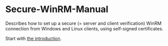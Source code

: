 # Secure-WinRM-Manual

Describes how to set up a secure (= server and client verification) WinRM connection from Windows and Linux clients, using self-signed certificates.

Start with [the introduction](index.html).
